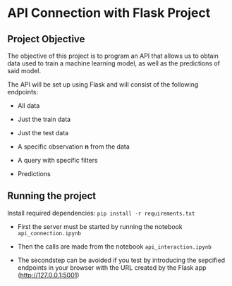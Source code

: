 # API Connection with Flask Project

## Project Objective

The objective of this project is to program an API that allows us to obtain data used to train a machine learning model, as well as the predictions of said model.

The API will be set up using Flask and will consist of the following endpoints:

* All data 

* Just the train data

* Just the test data

* A specific observation __n__ from the data

* A query with specific filters

* Predictions

## Running the project

Install required dependencies: ```pip install -r requirements.txt```

* First the server must be started by running the notebook ```api_connection.ipynb```

* Then the calls are made from the notebook ```api_interaction.ipynb```

* The secondstep can be avoided if you test by introducing the sepcified endpoints in your browser with the URL created by the Flask app (http://127.0.0.1:5001)
